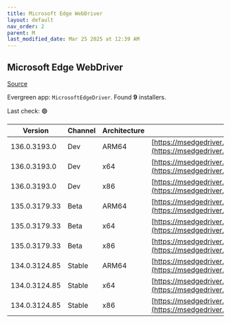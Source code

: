 ```yaml
---
title: Microsoft Edge WebDriver
layout: default
nav_order: 2
parent: M
last_modified_date: Mar 25 2025 at 12:39 AM
---
```


## Microsoft Edge WebDriver

[Source](https://www.microsoft.com/edge)

Evergreen app: `MicrosoftEdgeDriver`. Found **9** installers.

Last check: 🟢

| Version       | Channel | Architecture | URI                                                                                                                                            |
| ------------- | ------- | ------------ | ---------------------------------------------------------------------------------------------------------------------------------------------- |
| 136.0.3193.0  | Dev     | ARM64        | [https://msedgedriver.azureedge.net/136.0.3193.0/edgedriver_arm64.zip](https://msedgedriver.azureedge.net/136.0.3193.0/edgedriver_arm64.zip)   |
| 136.0.3193.0  | Dev     | x64          | [https://msedgedriver.azureedge.net/136.0.3193.0/edgedriver_win64.zip](https://msedgedriver.azureedge.net/136.0.3193.0/edgedriver_win64.zip)   |
| 136.0.3193.0  | Dev     | x86          | [https://msedgedriver.azureedge.net/136.0.3193.0/edgedriver_win32.zip](https://msedgedriver.azureedge.net/136.0.3193.0/edgedriver_win32.zip)   |
| 135.0.3179.33 | Beta    | ARM64        | [https://msedgedriver.azureedge.net/135.0.3179.33/edgedriver_arm64.zip](https://msedgedriver.azureedge.net/135.0.3179.33/edgedriver_arm64.zip) |
| 135.0.3179.33 | Beta    | x64          | [https://msedgedriver.azureedge.net/135.0.3179.33/edgedriver_win64.zip](https://msedgedriver.azureedge.net/135.0.3179.33/edgedriver_win64.zip) |
| 135.0.3179.33 | Beta    | x86          | [https://msedgedriver.azureedge.net/135.0.3179.33/edgedriver_win32.zip](https://msedgedriver.azureedge.net/135.0.3179.33/edgedriver_win32.zip) |
| 134.0.3124.85 | Stable  | ARM64        | [https://msedgedriver.azureedge.net/134.0.3124.85/edgedriver_arm64.zip](https://msedgedriver.azureedge.net/134.0.3124.85/edgedriver_arm64.zip) |
| 134.0.3124.85 | Stable  | x64          | [https://msedgedriver.azureedge.net/134.0.3124.85/edgedriver_win64.zip](https://msedgedriver.azureedge.net/134.0.3124.85/edgedriver_win64.zip) |
| 134.0.3124.85 | Stable  | x86          | [https://msedgedriver.azureedge.net/134.0.3124.85/edgedriver_win32.zip](https://msedgedriver.azureedge.net/134.0.3124.85/edgedriver_win32.zip) |
